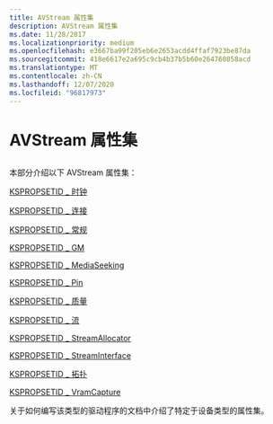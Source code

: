 ```yaml
---
title: AVStream 属性集
description: AVStream 属性集
ms.date: 11/28/2017
ms.localizationpriority: medium
ms.openlocfilehash: e3667ba99f205eb6e2653acdd4ffaf7923be87da
ms.sourcegitcommit: 418e6617e2a695c9cb4b37b5b60e264760858acd
ms.translationtype: MT
ms.contentlocale: zh-CN
ms.lasthandoff: 12/07/2020
ms.locfileid: "96817973"
---
```

# <a name="avstream-property-sets"></a>AVStream 属性集


## <span id="ddk_kernel_streaming_property_sets_ks"></span><span id="DDK_KERNEL_STREAMING_PROPERTY_SETS_KS"></span>


本部分介绍以下 AVStream 属性集：

[KSPROPSETID \_ 时钟](kspropsetid-clock.md)

[KSPROPSETID \_ 连接](kspropsetid-connection.md)

[KSPROPSETID \_ 常规](kspropsetid-general.md)

[KSPROPSETID \_ GM](kspropsetid-gm.md)

[KSPROPSETID \_ MediaSeeking](kspropsetid-mediaseeking.md)

[KSPROPSETID \_ Pin](kspropsetid-pin.md)

[KSPROPSETID \_ 质量](kspropsetid-quality.md)

[KSPROPSETID \_ 流](kspropsetid-stream.md)

[KSPROPSETID \_ StreamAllocator](kspropsetid-streamallocator.md)

[KSPROPSETID \_ StreamInterface](kspropsetid-streaminterface.md)

[KSPROPSETID \_ 拓扑](kspropsetid-topology.md)

[KSPROPSETID \_ VramCapture](kspropsetid-vramcapture.md)

关于如何编写该类型的驱动程序的文档中介绍了特定于设备类型的属性集。

 

 





